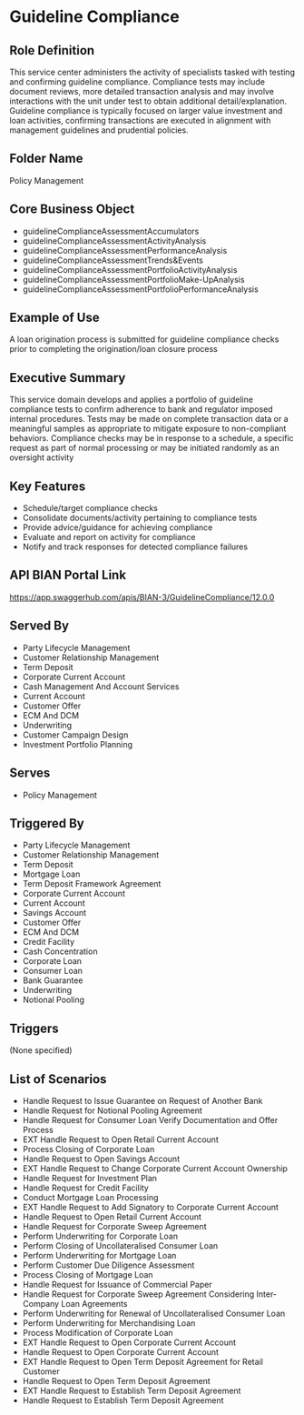 # Guideline Compliance

## Role Definition
This service center administers the activity of specialists tasked with testing and confirming guideline compliance. Compliance tests may include document reviews, more detailed transaction analysis and may involve interactions with the unit under test to obtain additional detail/explanation. Guideline compliance is typically focused on larger value investment and loan activities, confirming transactions are executed in alignment with management guidelines and prudential policies.

## Folder Name
Policy Management

## Core Business Object
- guidelineComplianceAssessmentAccumulators
- guidelineComplianceAssessmentActivityAnalysis
- guidelineComplianceAssessmentPerformanceAnalysis
- guidelineComplianceAssessmentTrends&Events
- guidelineComplianceAssessmentPortfolioActivityAnalysis
- guidelineComplianceAssessmentPortfolioMake-UpAnalysis
- guidelineComplianceAssessmentPortfolioPerformanceAnalysis

## Example of Use
A loan origination process is submitted for guideline compliance checks prior to completing the origination/loan closure process

## Executive Summary
This service domain develops and applies a portfolio of guideline compliance tests to confirm adherence to bank and regulator imposed internal procedures. Tests may be made on complete transaction data or a meaningful samples as appropriate to mitigate exposure to non-compliant behaviors. Compliance checks may be in response to a schedule, a specific request as part of normal processing or may be initiated randomly as an oversight activity

## Key Features
- Schedule/target compliance checks
- Consolidate documents/activity pertaining to compliance tests
- Provide advice/guidance for achieving compliance
- Evaluate and report on activity for compliance
- Notify and track responses for detected compliance failures

## API BIAN Portal Link
https://app.swaggerhub.com/apis/BIAN-3/GuidelineCompliance/12.0.0

## Served By
- Party Lifecycle Management
- Customer Relationship Management
- Term Deposit
- Corporate Current Account
- Cash Management And Account Services
- Current Account
- Customer Offer
- ECM And DCM
- Underwriting
- Customer Campaign Design
- Investment Portfolio Planning

## Serves
- Policy Management

## Triggered By
- Party Lifecycle Management
- Customer Relationship Management
- Term Deposit
- Mortgage Loan
- Term Deposit Framework Agreement
- Corporate Current Account
- Current Account
- Savings Account
- Customer Offer
- ECM And DCM
- Credit Facility
- Cash Concentration
- Corporate Loan
- Consumer Loan
- Bank Guarantee
- Underwriting
- Notional Pooling

## Triggers
(None specified)

## List of Scenarios
- Handle Request to Issue Guarantee on Request of Another Bank
- Handle Request for Notional Pooling Agreement
- Handle Request for Consumer Loan Verify Documentation and Offer Process
- EXT Handle Request to Open Retail Current Account
- Process Closing of Corporate Loan
- Handle Request to Open Savings Account
- EXT Handle Request to Change Corporate Current Account Ownership
- Handle Request for Investment Plan
- Handle Request for Credit Facility
- Conduct Mortgage Loan Processing
- EXT Handle Request to Add Signatory to Corporate Current Account
- Handle Request to Open Retail Current Account
- Handle Request for Corporate Sweep Agreement
- Perform Underwriting for Corporate Loan
- Perform Closing of Uncollateralised Consumer Loan
- Perform Underwriting for Mortgage Loan
- Perform Customer Due Diligence Assessment
- Process Closing of Mortgage Loan
- Handle Request for Issuance of Commercial Paper
- Handle Request for Corporate Sweep Agreement Considering Inter-Company Loan Agreements
- Perform Underwriting for Renewal of Uncollateralised Consumer Loan
- Perform Underwriting for Merchandising Loan
- Process Modification of Corporate Loan
- EXT Handle Request to Open Corporate Current Account
- Handle Request to Open Corporate Current Account
- EXT Handle Request to Open Term Deposit Agreement for Retail Customer
- Handle Request to Open Term Deposit Agreement
- EXT Handle Request to Establish Term Deposit Agreement
- Handle Request to Establish Term Deposit Agreement